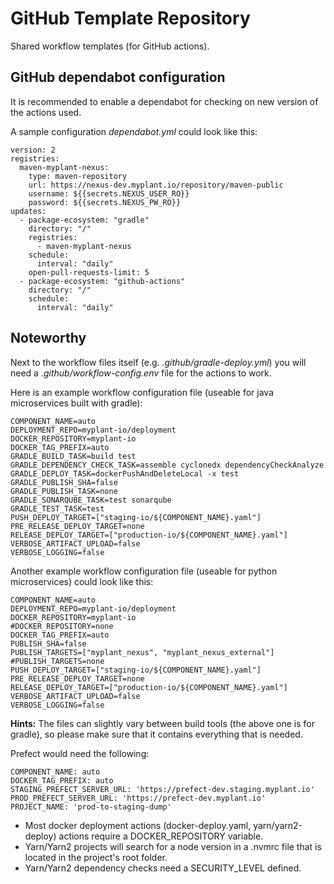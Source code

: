 # GitHub Template Repository

Shared workflow templates (for GitHub actions).

## GitHub dependabot configuration

It is recommended to enable a dependabot for checking on new version of the
actions used.

A sample configuration _dependabot.yml_ could look like this:

```
version: 2
registries:
  maven-myplant-nexus:
    type: maven-repository
    url: https://nexus-dev.myplant.io/repository/maven-public
    username: ${{secrets.NEXUS_USER_RO}}
    password: ${{secrets.NEXUS_PW_RO}}
updates:
  - package-ecosystem: "gradle"
    directory: "/"
    registries:
      - maven-myplant-nexus
    schedule:
      interval: "daily"
    open-pull-requests-limit: 5
  - package-ecosystem: "github-actions"
    directory: "/"
    schedule:
      interval: "daily"
```

## Noteworthy

Next to the workflow files itself (e.g. _.github/gradle-deploy.yml_) you will
need a _.github/workflow-config.env_ file for the actions to work.

Here is an example workflow configuration file (useable for java microservices built with gradle):

```
COMPONENT_NAME=auto
DEPLOYMENT_REPO=myplant-io/deployment
DOCKER_REPOSITORY=myplant-io
DOCKER_TAG_PREFIX=auto
GRADLE_BUILD_TASK=build test
GRADLE_DEPENDENCY_CHECK_TASK=assemble cyclonedx dependencyCheckAnalyze
GRADLE_DEPLOY_TASK=dockerPushAndDeleteLocal -x test
GRADLE_PUBLISH_SHA=false
GRADLE_PUBLISH_TASK=none
GRADLE_SONARQUBE_TASK=test sonarqube
GRADLE_TEST_TASK=test
PUSH_DEPLOY_TARGET=["staging-io/${COMPONENT_NAME}.yaml"]
PRE_RELEASE_DEPLOY_TARGET=none
RELEASE_DEPLOY_TARGET=["production-io/${COMPONENT_NAME}.yaml"]
VERBOSE_ARTIFACT_UPLOAD=false
VERBOSE_LOGGING=false
```

Another example workflow configuration file (useable for python microservices) could look like this:

```
COMPONENT_NAME=auto
DEPLOYMENT_REPO=myplant-io/deployment
DOCKER_REPOSITORY=myplant-io
#DOCKER_REPOSITORY=none
DOCKER_TAG_PREFIX=auto
PUBLISH_SHA=false
PUBLISH_TARGETS=["myplant_nexus", "myplant_nexus_external"]
#PUBLISH_TARGETS=none
PUSH_DEPLOY_TARGET=["staging-io/${COMPONENT_NAME}.yaml"]
PRE_RELEASE_DEPLOY_TARGET=none
RELEASE_DEPLOY_TARGET=["production-io/${COMPONENT_NAME}.yaml"]
VERBOSE_ARTIFACT_UPLOAD=false
VERBOSE_LOGGING=false
```

**Hints:**
The files can slightly vary between build tools (the above one is for gradle),
so please make sure that it contains everything that is needed.

Prefect would need the following:

```
COMPONENT_NAME: auto
DOCKER_TAG_PREFIX: auto
STAGING_PREFECT_SERVER_URL: 'https://prefect-dev.staging.myplant.io'
PROD_PREFECT_SERVER_URL: 'https://prefect-dev.myplant.io'
PROJECT_NAME: 'prod-to-staging-dump'
```

- Most docker deployment actions (docker-deploy.yaml, yarn/yarn2-deploy) actions
  require a DOCKER_REPOSITORY variable.
- Yarn/Yarn2 projects will search for a node version in a .nvmrc file that is
  located in the project's root folder.
- Yarn/Yarn2 dependency checks need a SECURITY_LEVEL defined.
